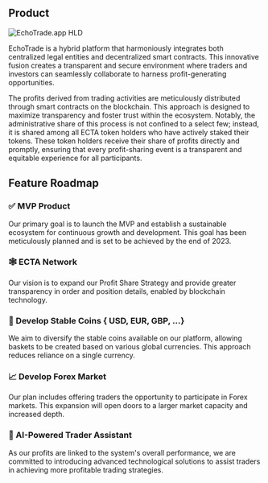 ## Product
![EchoTrade.app HLD](https://github.com/echotrade-app/whitepaper/assets/20872780/eb952e9e-e13e-486c-a9b6-f4c323a2a321)

EchoTrade is a hybrid platform that harmoniously integrates both centralized legal entities and decentralized smart contracts. This innovative fusion creates a transparent and secure environment where traders and investors can seamlessly collaborate to harness profit-generating opportunities.

The profits derived from trading activities are meticulously distributed through smart contracts on the blockchain. This approach is designed to maximize transparency and foster trust within the ecosystem. Notably, the administrative share of this process is not confined to a select few; instead, it is shared among all ECTA token holders who have actively staked their tokens. These token holders receive their share of profits directly and promptly, ensuring that every profit-sharing event is a transparent and equitable experience for all participants.

## Feature Roadmap

### ✅ MVP Product

Our primary goal is to launch the MVP and establish a sustainable ecosystem for continuous growth and development. This goal has been meticulously planned and is set to be achieved by the end of 2023.

### 🕸️ ECTA Network

Our vision is to expand our Profit Share Strategy and provide greater transparency in order and position details, enabled by blockchain technology.

### 🚀 Develop Stable Coins { USD, EUR, GBP, ...}

We aim to diversify the stable coins available on our platform, allowing baskets to be created based on various global currencies. This approach reduces reliance on a single currency.

### 📈 Develop Forex Market

Our plan includes offering traders the opportunity to participate in Forex markets. This expansion will open doors to a larger market capacity and increased depth.

### 🤖 AI-Powered Trader Assistant

As our profits are linked to the system's overall performance, we are committed to introducing advanced technological solutions to assist traders in achieving more profitable trading strategies.


<!--

**Here are some ideas to get you started:**

🙋‍♀️ A short introduction - what is your organization all about?
🌈 Contribution guidelines - how can the community get involved?
👩‍💻 Useful resources - where can the community find your docs? Is there anything else the community should know?
🍿 Fun facts - what does your team eat for breakfast?
🧙 Remember, you can do mighty things with the power of [Markdown](https://docs.github.com/github/writing-on-github/getting-started-with-writing-and-formatting-on-github/basic-writing-and-formatting-syntax)
-->
